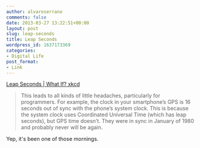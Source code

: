 ```yaml
---
author: alvaroserrano
comments: false
date: 2013-03-27 13:22:51+00:00
layout: post
slug: leap-seconds
title: Leap Seconds
wordpress_id: 1637173369
categories:
- Digital Life
post_format:
- Link
---
```


[Leap Seconds | What If? xkcd](http://what-if.xkcd.com/26/)



<blockquote>This leads to all kinds of little headaches, particularly for programmers. For example, the clock in your smartphone’s GPS is 16 seconds out of sync with the phone’s system clock. This is because the system clock uses Coordinated Universal Time (which has leap seconds), but GPS time doesn’t. They were in sync in January of 1980 and probably never will be again.
</blockquote>



Yep, it's been one of those mornings.

